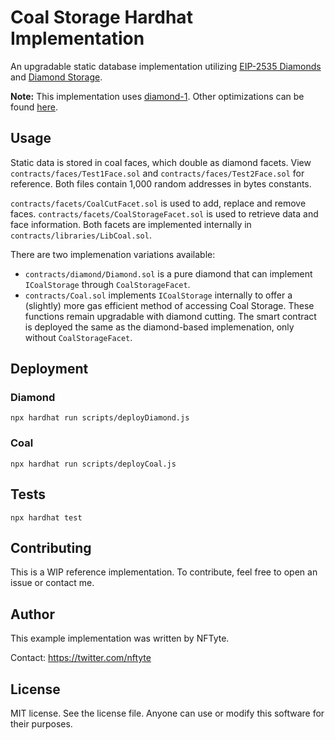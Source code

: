 # Coal Storage Hardhat Implementation

An upgradable static database implementation utilizing [EIP-2535 Diamonds](https://github.com/ethereum/EIPs/issues/2535) and [Diamond Storage](https://dev.to/mudgen/how-diamond-storage-works-90e).

**Note:** This implementation uses [diamond-1](https://github.com/mudgen/diamond-1-hardhat). Other optimizations can be found [here](https://github.com/mudgen/diamond).

## Usage

Static data is stored in coal faces, which double as diamond facets. View `contracts/faces/Test1Face.sol` and `contracts/faces/Test2Face.sol` for reference. Both files contain 1,000 random addresses in bytes constants.

`contracts/facets/CoalCutFacet.sol` is used to add, replace and remove faces. `contracts/facets/CoalStorageFacet.sol` is used to retrieve data and face information.
Both facets are implemented internally in `contracts/libraries/LibCoal.sol`.

There are two implemenation variations available:

- `contracts/diamond/Diamond.sol` is a pure diamond that can implement `ICoalStorage` through `CoalStorageFacet`.
- `contracts/Coal.sol` implements `ICoalStorage` internally to offer a (slightly) more gas efficient method of accessing Coal Storage. These functions remain upgradable with diamond cutting.
The smart contract is deployed the same as the diamond-based implemenation, only without `CoalStorageFacet`.

## Deployment

### Diamond

```console
npx hardhat run scripts/deployDiamond.js
```

### Coal

```console
npx hardhat run scripts/deployCoal.js
```

## Tests

```console
npx hardhat test
```

## Contributing

This is a WIP reference implementation. To contribute, feel free to open an issue or contact me.

## Author

This example implementation was written by NFTyte.

Contact: https://twitter.com/nftyte

## License

MIT license. See the license file.
Anyone can use or modify this software for their purposes.
